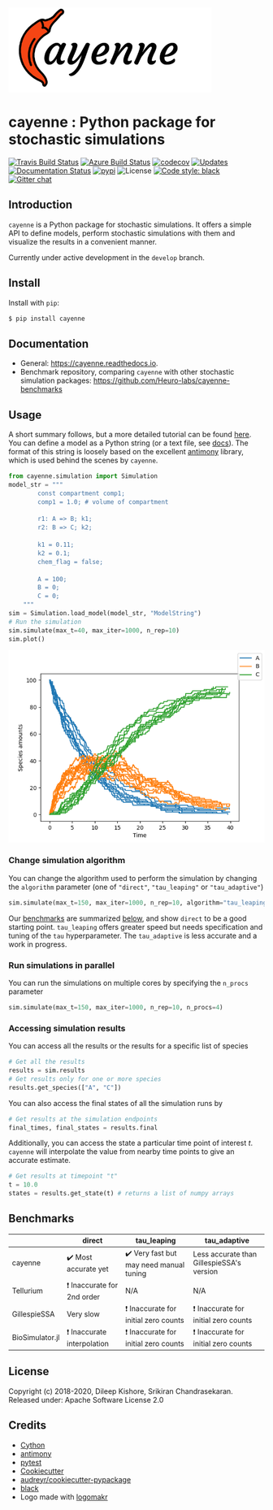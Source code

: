 ![Logo for cayenne](https://raw.githubusercontent.com/Heuro-labs/cayenne/master/docs/images/logo.png)

# cayenne : Python package for stochastic simulations

[![Travis Build Status](https://travis-ci.com/Heuro-labs/cayenne.svg?branch=master)](https://travis-ci.com/Heuro-labs/cayenne)
[![Azure Build Status](https://dev.azure.com/srikiranc/cayenne/_apis/build/status/Heuro-labs.cayenne?branchName=master)](https://dev.azure.com/srikiranc/cayenne/_build)
[![codecov](https://codecov.io/gh/Heuro-labs/cayenne/branch/master/graph/badge.svg)](https://codecov.io/gh/Heuro-labs/cayenne)
[![Updates](https://pyup.io/repos/github/Heuro-labs/cayenne/shield.svg)](https://pyup.io/repos/github/Heuro-labs/cayenne/)
[![Documentation Status](https://readthedocs.org/projects/cayenne/badge/?version=latest)](https://cayenne.readthedocs.io/en/latest/?badge=latest)
[![pypi](https://img.shields.io/pypi/v/cayenne.svg)](https://pypi.python.org/pypi/cayenne)
![License](https://img.shields.io/badge/license-Apache%202-blue.svg)
[![Code style: black](https://img.shields.io/badge/code%20style-black-000000.svg)](https://github.com/ambv/black)
[![Gitter chat](https://badges.gitter.im/gitterHQ/gitter.png)](https://gitter.im/cayenne-package)



## Introduction

`cayenne` is a Python package for stochastic simulations. It offers a simple API to define models, perform stochastic simulations with them and visualize the results in a convenient manner.

Currently under active development in the `develop` branch.

## Install

Install with `pip`:

```bash
$ pip install cayenne
```


## Documentation

  - General: <https://cayenne.readthedocs.io>.
  - Benchmark repository, comparing `cayenne` with other stochastic simulation packages: <https://github.com/Heuro-labs/cayenne-benchmarks>

## Usage

A short summary follows, but a more detailed tutorial can be found [here](https://cayenne.readthedocs.io/en/latest/tutorial.html). You can define a model as a Python string (or a text file, see [docs](https://cayenne.readthedocs.io)). The format of this string is loosely based on the excellent [antimony](https://tellurium.readthedocs.io/en/latest/antimony.html#introduction-basics) library, which is used behind the scenes by `cayenne`.

```python
from cayenne.simulation import Simulation
model_str = """
        const compartment comp1;
        comp1 = 1.0; # volume of compartment

        r1: A => B; k1;
        r2: B => C; k2;

        k1 = 0.11;
        k2 = 0.1;
        chem_flag = false;

        A = 100;
        B = 0;
        C = 0;
    """
sim = Simulation.load_model(model_str, "ModelString")
# Run the simulation
sim.simulate(max_t=40, max_iter=1000, n_rep=10)
sim.plot()
```

![Plot of species A, B and C](https://raw.githubusercontent.com/Heuro-labs/cayenne/master/docs/images/plot_basic.png)


### Change simulation algorithm

You can change the algorithm used to perform the simulation by changing the `algorithm` parameter (one of `"direct"`, `"tau_leaping"` or `"tau_adaptive"`)

```python
sim.simulate(max_t=150, max_iter=1000, n_rep=10, algorithm="tau_leaping")
```

Our [benchmarks](https://github.com/Heuro-labs/cayenne-benchmarks) are summarized [below](#benchmarks), and show `direct` to be a good starting point. `tau_leaping` offers greater speed but needs specification and tuning of the `tau` hyperparameter. The `tau_adaptive` is less accurate and a work in progress.

### Run simulations in parallel
You can run the simulations on multiple cores by specifying the `n_procs` parameter

```python
sim.simulate(max_t=150, max_iter=1000, n_rep=10, n_procs=4)
```

### Accessing simulation results

You can access all the results or the results for a specific list of species

```python
# Get all the results
results = sim.results
# Get results only for one or more species
results.get_species(["A", "C"])
```

You can also access the final states of all the simulation runs by

```python
# Get results at the simulation endpoints
final_times, final_states = results.final
```

Additionally, you can access the state a particular time point of interest $t$. `cayenne` will interpolate the value from nearby time points to give an accurate estimate.

```python
# Get results at timepoint "t"
t = 10.0
states = results.get_state(t) # returns a list of numpy arrays
```

<h2 id="benchmarks"> Benchmarks </h2>

| | direct|	tau_leaping |	tau_adaptive |
--- | --- |--- | --- |
cayenne	| :heavy_check_mark: Most accurate yet	| :heavy_check_mark: Very fast but may need manual tuning|	Less accurate than GillespieSSA's version|
Tellurium | :exclamation: Inaccurate for 2nd order | N/A | N/A |
GillespieSSA | Very slow |:exclamation: Inaccurate for initial zero counts | :exclamation: Inaccurate for initial zero counts
BioSimulator.jl |	:exclamation: Inaccurate interpolation | :exclamation: Inaccurate for initial zero counts | :exclamation: Inaccurate for initial zero counts

## License

Copyright (c) 2018-2020, Dileep Kishore, Srikiran Chandrasekaran. Released under: Apache Software License 2.0

## Credits

- [Cython](https://cython.org/)
- [antimony](https://tellurium.readthedocs.io/en/latest/antimony.html)
- [pytest](https://docs.pytest.org)
- [Cookiecutter](https://github.com/audreyr/cookiecutter)
- [audreyr/cookiecutter-pypackage](https://github.com/audreyr/cookiecutter-pypackage)
- [black](https://github.com/ambv/black)
- Logo made with [logomakr](https://logomakr.com/)
